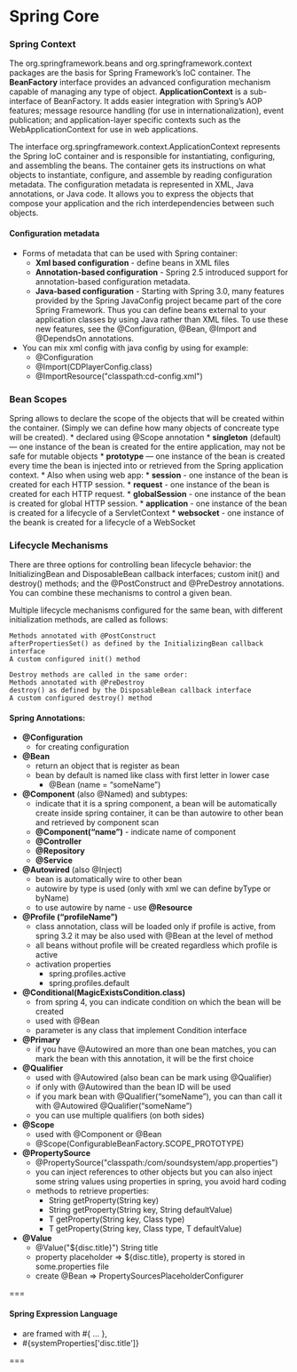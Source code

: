 # Spring Core

### Spring Context

The org.springframework.beans and org.springframework.context packages are the basis for Spring Framework’s IoC 
container. The __BeanFactory__ interface provides an advanced configuration mechanism capable of managing any type of 
object. __ApplicationContext__ is a sub-interface of BeanFactory. It adds easier integration with Spring’s AOP 
features; message resource handling (for use in internationalization), event publication; and application-layer 
specific contexts such as the WebApplicationContext for use in web applications.


The interface org.springframework.context.ApplicationContext represents the Spring IoC container and is responsible 
for instantiating, configuring, and assembling the beans. The container gets its instructions on what objects to 
instantiate, configure, and assemble by reading configuration metadata. The configuration metadata is represented in 
XML, Java annotations, or Java code. It allows you to express the objects that compose your application and the rich 
interdependencies between such objects.


#### Configuration metadata
* Forms of metadata that can be used with Spring container:
    * __Xml based configuration__ - define beans in XML files
    * __Annotation-based configuration__ - Spring 2.5 introduced support for annotation-based configuration metadata.
    * __Java-based configuration__ - Starting with Spring 3.0, many features provided by the Spring JavaConfig project 
became part of the core Spring Framework. Thus you can define beans external to your application classes by using 
Java rather than XML files. To use these new features, see the @Configuration, @Bean, @Import and @DependsOn 
annotations.
* You can mix xml config with java config by using for example:
    * @Configuration
    * @Import(CDPlayerConfig.class)
    * @ImportResource("classpath:cd-config.xml")


### Bean Scopes
Spring allows to declare the scope of the objects that will be created within the container. (Simply we can define 
how many objects of concreate type will be created).
    * declared using @Scope annotation
    * __singleton__ (default) — one instance of the bean is created for the entire application, may not be safe for 
    mutable objects
    * __prototype__ — one instance of the bean is created every time the bean is injected into or retrieved from the 
    Spring application context.
    * Also when using web app:
        * __session__ - one instance of the bean is created for each HTTP session.
        * __request__ - one instance of the bean is created for each HTTP request.
        * __globalSession__ - one instance of the bean is created for global HTTP session.
        * __application__ - one instance of the bean is created for a lifecycle of a ServletContext
        * __websocket__ - one instance of the beank is created for a lifecycle of a WebSocket
        
        
### Lifecycle Mechanisms
There are three options for controlling bean lifecycle behavior: the InitializingBean and DisposableBean callback 
interfaces; custom init() and destroy() methods; and the @PostConstruct and @PreDestroy annotations. You can combine 
these mechanisms to control a given bean.


Multiple lifecycle mechanisms configured for the same bean, with different initialization methods, are called as 
follows:

    Methods annotated with @PostConstruct
    afterPropertiesSet() as defined by the InitializingBean callback interface
    A custom configured init() method
    
    Destroy methods are called in the same order:
    Methods annotated with @PreDestroy  
    destroy() as defined by the DisposableBean callback interface
    A custom configured destroy() method


#### Spring Annotations:
  * __@Configuration__
    * for creating configuration
  * __@Bean__
    * return an object that is register as bean 
    * bean by default is named like class with first letter in lower case
      * @Bean (name = “someName”)
  * __@Component__ (also @Named) and subtypes:
    * indicate that it is a spring component, a bean will be automatically create inside spring container, it can be than autowire to other bean and retrieved by component scan
    * __@Component(“name”)__ - indicate name of component
    * __@Controller__
    * __@Repository__
    * __@Service__
  * __@Autowired__ (also @Inject)
    * bean is automatically wire to other bean
    * autowire by type is used (only with xml we can define byType or byName)
    * to use autowire by name - use __@Resource__
  * __@Profile (“profileName”)__ 
    * class annotation, class will be loaded only if profile is active, from spring 3.2 it may be also used with @Bean at the level of method
    * all beans without profile will be created regardless which profile is active
    * activation properties
      * spring.profiles.active
      * spring.profiles.default
  * __@Conditional(MagicExistsCondition.class)__
    * from spring 4, you can indicate condition on which the bean will be created
    * used with @Bean
    * parameter is any class that implement Condition interface
  * __@Primary__
    * if you have @Autowired an more than one bean matches, you can mark the bean with this annotation, it will be the first choice
  * __@Qualifier__
    * used with @Autowired (also bean can be mark using @Qualifier)
    * if only with @Autowired than the bean ID will be used
    * if you mark bean with @Qualifier(“someName”), you can than call it with @Autowired @Qualifier(“someName”)
    * you can use multiple qualifiers (on both sides)
  * __@Scope__
    * used with @Component or @Bean
    * @Scope(ConfigurableBeanFactory.SCOPE_PROTOTYPE)
  * __@PropertySource__
    * @PropertySource("classpath:/com/soundsystem/app.properties")
    * you can inject references to other objects but you can also inject some string values using properties in spring, you avoid hard coding
    * methods to retrieve properties:
      * String getProperty(String key)
      * String getProperty(String key, String defaultValue)
      * T getProperty(String key, Class<T> type)
      * T getProperty(String key, Class<T> type, T defaultValue)
  * __@Value__
    * @Value("${disc.title}") String title
    * property placeholder => ${disc.title}, property is stored in some.properties file
    * create @Bean => PropertySourcesPlaceholderConfigurer

===

#### Spring Expression Language
  * are framed with #{ ... },
  * #{systemProperties['disc.title']}

===


